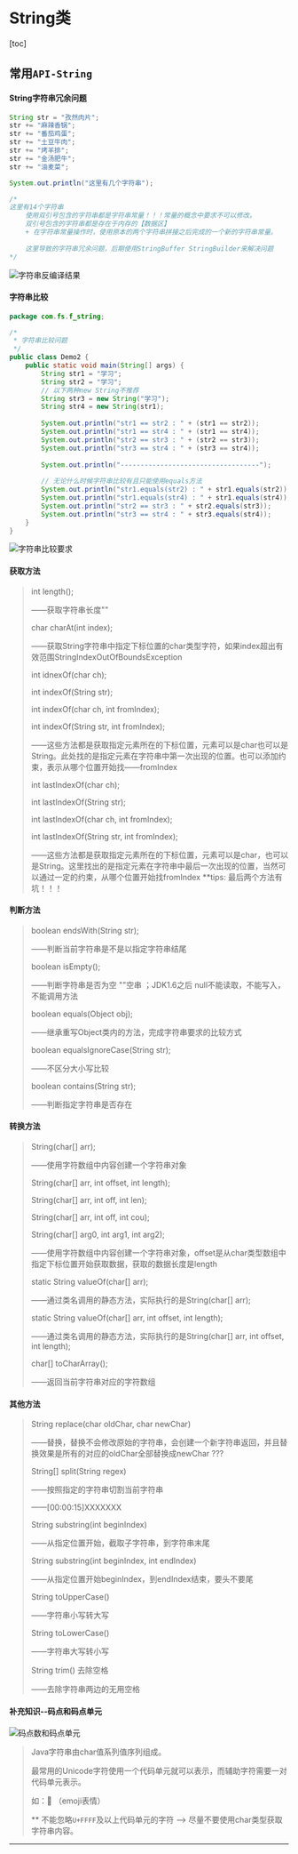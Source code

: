 # String类



[toc]

## 常用`API-String`

#### String字符串冗余问题

```java
String str = "孜然肉片";
str += "麻辣香锅";
str += "番茄鸡蛋";
str += "土豆牛肉";
str += "烤羊排";
str += "金汤肥牛";
str += "油麦菜";

System.out.println("这里有几个字符串");

/*
这里有14个字符串
	使用双引号包含的字符串都是字符串常量！！！常量的概念中要求不可以修改。
	双引号包含的字符串都是存在于内存的【数据区】
	+ 在字符串常量操作时，使用原本的两个字符串拼接之后完成的一个新的字符串常量。
	
	这里导致的字符串冗余问题，后期使用StringBuffer StringBuilder来解决问题
*/
```

![字符串反编译结果](C:\Users\21117\Desktop\RHCsOK4nMreDXL9.png)

#### 字符串比较

```java
package com.fs.f_string;

/*
 * 字符串比较问题
 */
public class Demo2 {
	public static void main(String[] args) {
		String str1 = "学习";
		String str2 = "学习";
		// 以下两种new String不推荐
		String str3 = new String("学习");
		String str4 = new String(str1);
		
		System.out.println("str1 == str2 : " + (str1 == str2));
		System.out.println("str1 == str4 : " + (str1 == str4));
		System.out.println("str2 == str3 : " + (str2 == str3));
		System.out.println("str3 == str4 : " + (str3 == str4));
		
		System.out.println("-----------------------------------");
		
		// 无论什么时候字符串比较有且只能使用equals方法
		System.out.println("str1.equals(str2) : " + str1.equals(str2));
		System.out.println("str1.equals(str4) : " + str1.equals(str4));
		System.out.println("str2 == str3 : " + str2.equals(str3));
		System.out.println("str3 == str4 : " + str3.equals(str4));
	}
}
```

![字符串比较要求](C:\Users\21117\Desktop\C5o7bUdMH9pWFJc.png)

#### 获取方法

>int length();
>
>——获取字符串长度""
>
>char charAt(int index);
>
>——获取String字符串中指定下标位置的char类型字符，如果index超出有效范围StringIndexOutOfBoundsException
>
>int idnexOf(char ch);
>
>int indexOf(String str);
>
>int indexOf(char ch, int fromIndex);
>
>int indexOf(String str, int fromIndex);
>
>——这些方法都是获取指定元素所在的下标位置，元素可以是char也可以是String。此处找的是指定元素在字符串中第一次出现的位置。也可以添加约束，表示从哪个位置开始找——fromIndex
>
>int lastIndexOf(char ch);
>
>int lastIndexOf(String str);
>
>int lastIndexOf(char ch, int fromIndex);
>
>int lastIndexOf(String str, int fromIndex);
>
>——这些方法都是获取指定元素所在的下标位置，元素可以是char，也可以是String。这里找出的是指定元素在字符串中最后一次出现的位置，当然可以通过一定的约束，从哪个位置开始找fromIndex
>**tips: 最后两个方法有坑！！！

#### 判断方法

> boolean endsWith(String str);
>
> ——判断当前字符串是不是以指定字符串结尾
>
> boolean isEmpty();
>
> ——判断字符串是否为空 ""空串 ；JDK1.6之后 null不能读取，不能写入，不能调用方法
>
> boolean equals(Object obj);
>
> ——继承重写Object类内的方法，完成字符串要求的比较方式
>
> boolean equalsIgnoreCase(String str);
>
> ——不区分大小写比较
>
> boolean contains(String str);
>
> ——判断指定字符串是否存在

#### 转换方法

> String(char[] arr);
>
> ——使用字符数组中内容创建一个字符串对象
>
> String(char[] arr, int offset, int length);
>
> String(char[] arr, int off, int len);
>
> String(char[] arr, int off, int cou);
>
> String(char[] arg0, int arg1, int arg2);
>
> ——使用字符数组中内容创建一个字符串对象，offset是从char类型数组中指定下标位置开始获取数据，获取的数据长度是length
>
> 
>
> static String valueOf(char[] arr);
>
> ——通过类名调用的静态方法，实际执行的是String(char[] arr);
>
> static String valueOf(char[] arr, int offset, int length);
>
> ——通过类名调用的静态方法，实际执行的是String(char[] arr, int offset, int length);
>
> char[] toCharArray();
>
> ——返回当前字符串对应的字符数组

#### 其他方法

> String replace(char oldChar, char newChar) 
>
> ——替换，替换不会修改原始的字符串，会创建一个新字符串返回，并且替换效果是所有的对应的oldChar全部替换成newChar ???
>
> String[] split(String regex) 
>
> ——按照指定的字符串切割当前字符串
>
> ——[00:00:15]XXXXXXX
>
> String substring(int beginIndex) 
>
> ——从指定位置开始，截取子字符串，到字符串末尾
>
> String substring(int beginIndex, int endIndex)
>
> ——从指定位置开始beginIndex，到endIndex结束，要头不要尾
>
> String toUpperCase() 
>
> ——字符串小写转大写
>
> String toLowerCase() 
>
> ——字符串大写转小写
>
> String trim() 去除空格
>
> ——去除字符串两边的无用空格

#### 补充知识--码点和码点单元

![码点数和码点单元](C:\Users\21117\Desktop\RHCsOK4nMreDXL9.png)

> Java字符串由char值系列值序列组成。
>
> 最常用的Unicode字符使用一个代码单元就可以表示，而辅助字符需要一对代码单元表示。
>
> 如：🚗 （emoji表情）
>
> ** 不能忽略`U+FFFF`及以上代码单元的字符 --> 尽量不要使用char类型获取字符串内容。

-------

